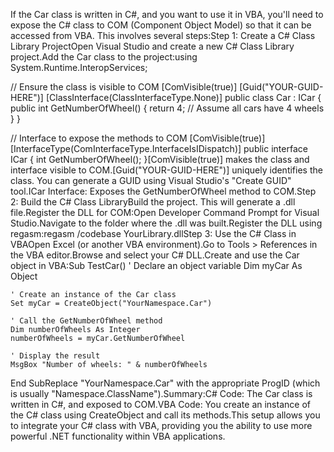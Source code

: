 

If the Car class is written in C#, and you want to use it in VBA, you'll need to expose the C# class to COM (Component Object Model) so that it can be accessed from VBA. This involves several steps:Step 1: Create a C# Class Library ProjectOpen Visual Studio and create a new C# Class Library project.Add the Car class to the project:using System.Runtime.InteropServices;

// Ensure the class is visible to COM
[ComVisible(true)]
[Guid("YOUR-GUID-HERE")]
[ClassInterface(ClassInterfaceType.None)]
public class Car : ICar
{
    public int GetNumberOfWheel()
    {
        return 4; // Assume all cars have 4 wheels
    }
}

// Interface to expose the methods to COM
[ComVisible(true)]
[InterfaceType(ComInterfaceType.InterfaceIsIDispatch)]
public interface ICar
{
    int GetNumberOfWheel();
}[ComVisible(true)] makes the class and interface visible to COM.[Guid("YOUR-GUID-HERE")] uniquely identifies the class. You can generate a GUID using Visual Studio's "Create GUID" tool.ICar Interface: Exposes the GetNumberOfWheel method to COM.Step 2: Build the C# Class LibraryBuild the project. This will generate a .dll file.Register the DLL for COM:Open Developer Command Prompt for Visual Studio.Navigate to the folder where the .dll was built.Register the DLL using regasm:regasm /codebase YourLibrary.dllStep 3: Use the C# Class in VBAOpen Excel (or another VBA environment).Go to Tools > References in the VBA editor.Browse and select your C# DLL.Create and use the Car object in VBA:Sub TestCar()
    ' Declare an object variable
    Dim myCar As Object

    ' Create an instance of the Car class
    Set myCar = CreateObject("YourNamespace.Car")

    ' Call the GetNumberOfWheel method
    Dim numberOfWheels As Integer
    numberOfWheels = myCar.GetNumberOfWheel

    ' Display the result
    MsgBox "Number of wheels: " & numberOfWheels
End SubReplace "YourNamespace.Car" with the appropriate ProgID (which is usually "Namespace.ClassName").Summary:C# Code: The Car class is written in C#, and exposed to COM.VBA Code: You create an instance of the C# class using CreateObject and call its methods.This setup allows you to integrate your C# class with VBA, providing you the ability to use more powerful .NET functionality within VBA applications.
